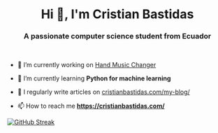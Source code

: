 <h1 align="center">Hi 👋, I'm Cristian Bastidas</h1>
<h3 align="center">A passionate computer science student from Ecuador</h3>

</br>

- 🔭 I’m currently working on [Hand Music Changer](https://github.com/crixodia/hmc)

- 🌱 I’m currently learning **Python for machine learning**

- 📝 I regularly write articles on [cristianbastidas.com/my-blog/](https://cristianbastidas.com/my-blog/)

- 📫 How to reach me **https://cristianbastidas.com/**

[![GitHub Streak](https://github-readme-streak-stats.herokuapp.com/?user=crixodia&theme=react&hide_border=true)](https://github.com/crixodia)

